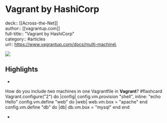 # Vagrant by HashiCorp

deck:: [[Across-the-Net]]\
author:: [[vagrantup.com]]\
full-title:: "Vagrant by HashiCorp"\
category:: #articles\
url:: https://www.vagrantup.com/docs/multi-machine\

![](https://readwise-assets.s3.amazonaws.com/static/images/article1.be68295a7e40.png)

## Highlights
- 
 How do you include *two* machines in one Vagrantfile in **Vagrant**? #flashcard 
    Vagrant.configure("2") do |config|
     config.vm.provision "shell", inline: "echo Hello"
     config.vm.define "web" do |web|
     web.vm.box = "apache"
     end
     config.vm.define "db" do |db|
     db.vm.box = "mysql"
     end
     end

    
-
